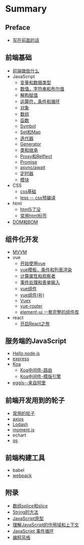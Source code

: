 # Summary

## Preface
* [写在前面的话](README.md)

## 前端基础
* [前端做些什么](chapter1.md)
* JavaScript
    * [变量和数据类型](javascriptru-ge-men/bian-liang-he-shu-ju-lei-xing.md)
    * [数值，字符串和布尔值](javascriptru-ge-men/shu-zhi-he-zi-fu-chuan.md)
    * [解构赋值](javascriptru-ge-men/jie-gou-fu-zhi.md)
    * [运算符，条件和循环](javascriptru-ge-men/tiao-jian-he-xun-huan.md)
    * [对象](javascriptru-ge-men/dui-xiang.md)
    * [数组](javascriptru-ge-men/shu-zu.md)
    * [函数](javascriptru-ge-men/han-shu.md)
    * [Symbol](javascriptru-ge-men/symbo.md)
    * [Set和Map](javascriptru-ge-men/sethe-map.md)
    * [迭代器](javascriptru-ge-men/iterator.md)
    * [Generator](javascriptru-ge-men/generators.md)
    * [类和继承](javascriptru-ge-men/lei.md)
    * [Proxy和Relflect](javascriptru-ge-men/proxyhe-relflect.md)
    * [Promise](javascriptru-ge-men/promise.md)
    * [async/await](javascriptru-ge-men/asyncawait.md)
    * [定时器](javascriptru-ge-men/ding-shi-qi.md)
    * [模块](javascriptru-ge-men/mo-kuai.md)
* CSS
    * [css基础](css/cssji-chu.md)
    * [less -- css预编译](css/less-cssyu-bian-yi.md)
* html
    * [html5了没](chapter1/html/html5le-mei.md)
    * [常用html标签](chapter1/html/chang-yong-html-biao-qian.md)
* [DOM和BOM](domhe-bom.md)

## 组件化开发
* [MVVM](zu-jian-hua-kai-fa/mvkai-fa.md)
* vue
    * [开始使用vue](zu-jian-hua-kai-fa/vueji-chu/kai-shi-shi-yong-vue.md)
    * [vue模板，条件和列表渲染](zu-jian-hua-kai-fa/vueji-chu/template-condition-list.md)
    * [计算属性和观察者](zu-jian-hua-kai-fa/vueji-chu/computed-watch.md)
    * [事件处理和表单输入](zu-jian-hua-kai-fa/vueji-chu/event-form.md)
    * [vue组件](zu-jian-hua-kai-fa/vueji-chu/vue-components.md)
    * [vue组件(补)](zu-jian-hua-kai-fa/vueji-chu/vue-components-append.md)
    * [Vuex](zu-jian-hua-kai-fa/vueji-chu/vuex.md)
    * [vue-router](zu-jian-hua-kai-fa/vueji-chu/vue-router.md)
    * [element-ui 一套完整的组件库](zu-jian-hua-kai-fa/vueji-chu/element-ui.md)
* react
    * [开启React之旅](zu-jian-hua-kai-fa/react/up-and-running.md)

## 服务端的JavaScript
* [Hello node.js](javascriptye-ke-yi-xie-fu-wu-duan/nodejsle-mei.md)
* [express](javascriptye-ke-yi-xie-fu-wu-duan/express.md)
* [Koa](javascriptye-ke-yi-xie-fu-wu-duan/koajs.md)
    * [Koa中间件-路由](javascriptye-ke-yi-xie-fu-wu-duan/koa-middleware-router.md)
    * [Koa中间件-模版引擎](javascriptye-ke-yi-xie-fu-wu-duan/koa-middleware-view.md)
* [eggjs--来自阿里](javascriptye-ke-yi-xie-fu-wu-duan/eggjslai-zi-a-li.md)

## 前端开发用到的轮子
* [常用的轮子](qian-duan-kai-fa-yong-dao-de-lun-zi/chang-yong-de-lun-zi.md)
* [axios](qian-duan-kai-fa-yong-dao-de-lun-zi/axios.md)
* [Lodash](qian-duan-kai-fa-yong-dao-de-lun-zi/lodash.md)
* [moment.js](qian-duan-kai-fa-yong-dao-de-lun-zi/momentjs.md)
* echart
* [qs](qian-duan-kai-fa-yong-dao-de-lun-zi/qs.md)

## 前端构建工具
* babel
* [webpack](qian-duan-gou-jian-gong-ju/webpack.md)

## 附录
* [数组splice和slice](appendix/spliceAndSlice.md)
* [String的方法](appendix/string-method.md)
* [JavaScript原型](appendix/javascript-prototype.md)
* [理解JavaScript的作用域和上下文](appendix/contextAndScope.md)
* [JavaScript 事件循环](appendix/javascript-event-loop.md)
* [编程风格](appendix/coding-style.md)

